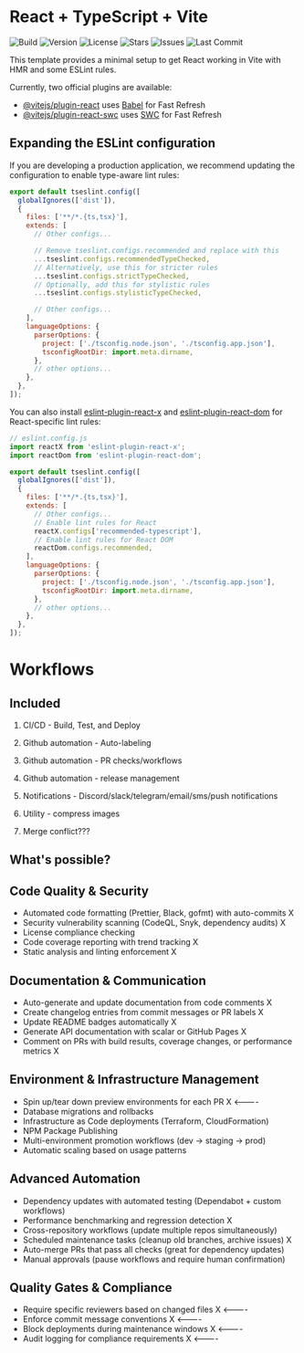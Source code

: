 # React + TypeScript + Vite

<!-- BADGES-START -->
![Build](https://img.shields.io/github/actions/workflow/status/haroldpark/new-repo/ci.yml?style=flat-square)
![Version](https://img.shields.io/github/v/release/haroldpark/new-repo?style=flat-square)
![License](https://img.shields.io/github/license/haroldpark/new-repo?style=flat-square)
![Stars](https://img.shields.io/github/stars/haroldpark/new-repo?style=flat-square)
![Issues](https://img.shields.io/github/issues/haroldpark/new-repo?style=flat-square)
![Last Commit](https://img.shields.io/github/last-commit/haroldpark/new-repo?style=flat-square)
<!-- BADGES-END -->



This template provides a minimal setup to get React working in Vite with HMR and some ESLint rules.

Currently, two official plugins are available:

- [@vitejs/plugin-react](https://github.com/vitejs/vite-plugin-react/blob/main/packages/plugin-react) uses [Babel](https://babeljs.io/) for Fast Refresh
- [@vitejs/plugin-react-swc](https://github.com/vitejs/vite-plugin-react/blob/main/packages/plugin-react-swc) uses [SWC](https://swc.rs/) for Fast Refresh

## Expanding the ESLint configuration

If you are developing a production application, we recommend updating the configuration to enable type-aware lint rules:

```js
export default tseslint.config([
  globalIgnores(['dist']),
  {
    files: ['**/*.{ts,tsx}'],
    extends: [
      // Other configs...

      // Remove tseslint.configs.recommended and replace with this
      ...tseslint.configs.recommendedTypeChecked,
      // Alternatively, use this for stricter rules
      ...tseslint.configs.strictTypeChecked,
      // Optionally, add this for stylistic rules
      ...tseslint.configs.stylisticTypeChecked,

      // Other configs...
    ],
    languageOptions: {
      parserOptions: {
        project: ['./tsconfig.node.json', './tsconfig.app.json'],
        tsconfigRootDir: import.meta.dirname,
      },
      // other options...
    },
  },
]);
```

You can also install [eslint-plugin-react-x](https://github.com/Rel1cx/eslint-react/tree/main/packages/plugins/eslint-plugin-react-x) and [eslint-plugin-react-dom](https://github.com/Rel1cx/eslint-react/tree/main/packages/plugins/eslint-plugin-react-dom) for React-specific lint rules:

```js
// eslint.config.js
import reactX from 'eslint-plugin-react-x';
import reactDom from 'eslint-plugin-react-dom';

export default tseslint.config([
  globalIgnores(['dist']),
  {
    files: ['**/*.{ts,tsx}'],
    extends: [
      // Other configs...
      // Enable lint rules for React
      reactX.configs['recommended-typescript'],
      // Enable lint rules for React DOM
      reactDom.configs.recommended,
    ],
    languageOptions: {
      parserOptions: {
        project: ['./tsconfig.node.json', './tsconfig.app.json'],
        tsconfigRootDir: import.meta.dirname,
      },
      // other options...
    },
  },
]);
```

# Workflows

## Included

1.  CI/CD - Build, Test, and Deploy
2.  Github automation - Auto-labeling
3.  Github automation - PR checks/workflows
4.  Github automation - release management

5.  Notifications - Discord/slack/telegram/email/sms/push notifications
6.  Utility - compress images
7.  Merge conflict???

## What's possible?

## Code Quality & Security

- Automated code formatting (Prettier, Black, gofmt) with auto-commits X
- Security vulnerability scanning (CodeQL, Snyk, dependency audits) X
- License compliance checking
- Code coverage reporting with trend tracking X
- Static analysis and linting enforcement X

## Documentation & Communication

- Auto-generate and update documentation from code comments X
- Create changelog entries from commit messages or PR labels X
- Update README badges automatically X
- Generate API documentation with scalar or GitHub Pages X
- Comment on PRs with build results, coverage changes, or performance metrics X

## Environment & Infrastructure Management

- Spin up/tear down preview environments for each PR X <----
- Database migrations and rollbacks
- Infrastructure as Code deployments (Terraform, CloudFormation)
- NPM Package Publishing
- Multi-environment promotion workflows (dev → staging → prod)
- Automatic scaling based on usage patterns

## Advanced Automation

- Dependency updates with automated testing (Dependabot + custom workflows)
- Performance benchmarking and regression detection X
- Cross-repository workflows (update multiple repos simultaneously)
- Scheduled maintenance tasks (cleanup old branches, archive issues) X
- Auto-merge PRs that pass all checks (great for dependency updates)
- Manual approvals (pause workflows and require human confirmation)

## Quality Gates & Compliance

- Require specific reviewers based on changed files X <----
- Enforce commit message conventions X <----
- Block deployments during maintenance windows X <----
- Audit logging for compliance requirements X <----